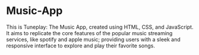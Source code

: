 # Music-App
This is Tuneplay: The Music App, created using HTML, CSS, and JavaScript. It aims to replicate the core features of the popular music streaming services, like spotify and apple music; providing users with a sleek and responsive interface to explore and play their favorite songs.
